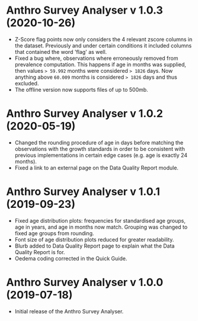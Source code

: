 # Anthro Survey Analyser v 1.0.3 (2020-10-26)
* Z-Score flag points now only considers the 4 relevant zscore columns in the dataset.
  Previously and under certain conditions it included columns that contained the word 'flag' as well.
* Fixed a bug where, observations where erroneously removed from prevalence
  computation. This happens if age in months was supplied, then values
  `> 59.992` months were considered `> 1826` days. Now anything above
  `60.009` months is considered `> 1826` days and thus excluded.
* The offline version now supports files of up to 500mb.


# Anthro Survey Analyser v 1.0.2 (2020-05-19)
* Changed the rounding procedure of age in days before matching the observations
with the growth standards in order to be consistent with previous implementations in certain edge cases (e.g. age is exactly 24 months).
* Fixed a link to an external page on the Data Quality Report module.

# Anthro Survey Analyser v 1.0.1 (2019-09-23)
* Fixed age distribution plots: frequencies for standardised age groups, age in years, and age in months now match. Grouping was changed to fixed age groups from rounding.
* Font size of age distribution plots reduced for greater readability.
* Blurb added to Data Quality Report page to explain what the Data Quality Report is for.
* Oedema coding corrected in the Quick Guide.

# Anthro Survey Analyser v 1.0.0 (2019-07-18)
* Initial release of the Anthro Survey Analyser.
